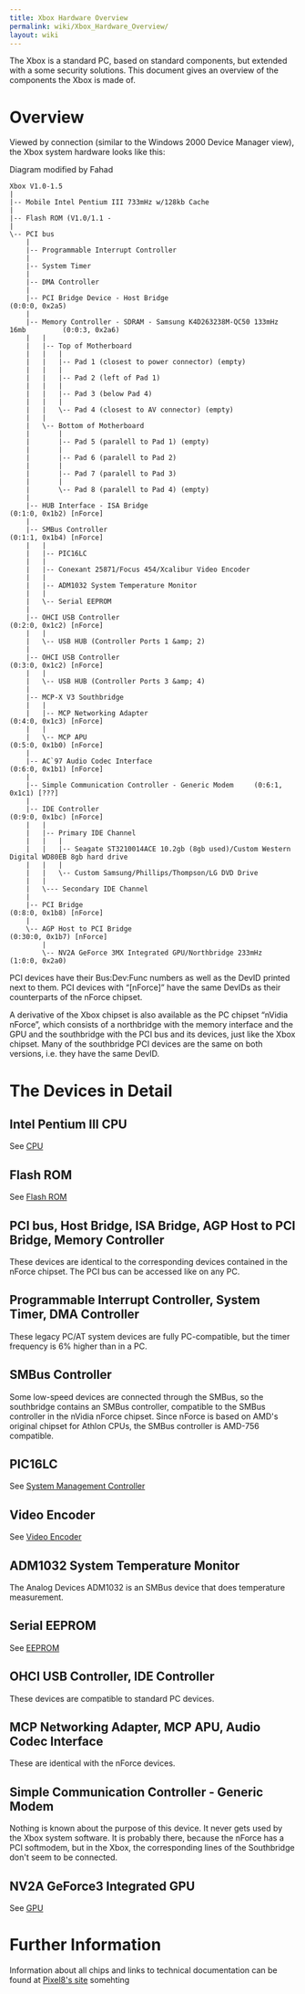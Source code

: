 ```yaml
---
title: Xbox Hardware Overview
permalink: wiki/Xbox_Hardware_Overview/
layout: wiki
---
```


The Xbox is a standard PC, based on standard components, but extended
with a some security solutions. This document gives an overview of the
components the Xbox is made of.

Overview
========

Viewed by connection (similar to the Windows 2000 Device Manager view),
the Xbox system hardware looks like this:

Diagram modified by Fahad

    Xbox V1.0-1.5
    |
    |-- Mobile Intel Pentium III 733mHz w/128kb Cache
    |
    |-- Flash ROM (V1.0/1.1 -
    |
    \-- PCI bus
        |
        |-- Programmable Interrupt Controller
        |
        |-- System Timer
        |
        |-- DMA Controller
        |
        |-- PCI Bridge Device - Host Bridge                                 (0:0:0, 0x2a5)
        |
        |-- Memory Controller - SDRAM - Samsung K4D263238M-QC50 133mHz 16mb         (0:0:3, 0x2a6)
        |   |
        |   |-- Top of Motherboard 
        |   |   |
        |   |   |-- Pad 1 (closest to power connector) (empty)
        |   |   |
        |   |   |-- Pad 2 (left of Pad 1)
        |   |   |
        |   |   |-- Pad 3 (below Pad 4)
        |   |   |
        |   |   \-- Pad 4 (closest to AV connector) (empty)
        |   |
        |   \-- Bottom of Motherboard
        |       |
        |       |-- Pad 5 (paralell to Pad 1) (empty)
        |       |
        |       |-- Pad 6 (paralell to Pad 2)
        |       |
        |       |-- Pad 7 (paralell to Pad 3)
        |       |
        |       \-- Pad 8 (paralell to Pad 4) (empty)
        |
        |-- HUB Interface - ISA Bridge                                  (0:1:0, 0x1b2) [nForce]
        |
        |-- SMBus Controller                                            (0:1:1, 0x1b4) [nForce]
        |   |
        |   |-- PIC16LC
        |   |
        |   |-- Conexant 25871/Focus 454/Xcalibur Video Encoder
        |   |
        |   |-- ADM1032 System Temperature Monitor
        |   |
        |   \-- Serial EEPROM
        |
        |-- OHCI USB Controller                                             (0:2:0, 0x1c2) [nForce]
        |   |
        |   \-- USB HUB (Controller Ports 1 &amp; 2) 
        |
        |-- OHCI USB Controller                                             (0:3:0, 0x1c2) [nForce]
        |   |
        |   \-- USB HUB (Controller Ports 3 &amp; 4)
        |
        |-- MCP-X V3 Southbridge 
        |   |
        |   |-- MCP Networking Adapter                                  (0:4:0, 0x1c3) [nForce]
        |   |
        |   \-- MCP APU                                                 (0:5:0, 0x1b0) [nForce]
        |
        |-- AC`97 Audio Codec Interface                                     (0:6:0, 0x1b1) [nForce]
        |
        |-- Simple Communication Controller - Generic Modem     (0:6:1, 0x1c1) [???]
        |
        |-- IDE Controller                                          (0:9:0, 0x1bc) [nForce]
        |   |
        |   |-- Primary IDE Channel
        |   |   |
        |   |   |-- Seagate ST3210014ACE 10.2gb (8gb used)/Custom Western Digital WD80EB 8gb hard drive
        |   |   |
        |   |   \-- Custom Samsung/Phillips/Thompson/LG DVD Drive
        |   |
        |   \--- Secondary IDE Channel
        |
        |-- PCI Bridge                                              (0:8:0, 0x1b8) [nForce]
        |
        \-- AGP Host to PCI Bridge                                      (0:30:0, 0x1b7) [nForce]
            |
            \-- NV2A GeForce 3MX Integrated GPU/Northbridge 233mHz                  (1:0:0, 0x2a0)

  
PCI devices have their Bus:Dev:Func numbers as well as the DevID printed
next to them. PCI devices with “\[nForce\]” have the same DevIDs as
their counterparts of the nForce chipset.

A derivative of the Xbox chipset is also available as the PC chipset
“nVidia nForce”, which consists of a northbridge with the memory
interface and the GPU and the southbridge with the PCI bus and its
devices, just like the Xbox chipset. Many of the southbridge PCI devices
are the same on both versions, i.e. they have the same DevID.

The Devices in Detail
=====================

Intel Pentium III CPU
---------------------

See [CPU](/wiki/CPU "wikilink")

Flash ROM
---------

See [Flash ROM](/wiki/Flash_ROM "wikilink")

PCI bus, Host Bridge, ISA Bridge, AGP Host to PCI Bridge, Memory Controller
---------------------------------------------------------------------------

These devices are identical to the corresponding devices contained in
the nForce chipset. The PCI bus can be accessed like on any PC.

Programmable Interrupt Controller, System Timer, DMA Controller
---------------------------------------------------------------

These legacy PC/AT system devices are fully PC-compatible, but the timer
frequency is 6% higher than in a PC.

SMBus Controller
----------------

Some low-speed devices are connected through the SMBus, so the
southbridge contains an SMBus controller, compatible to the SMBus
controller in the nVidia nForce chipset. Since nForce is based on AMD's
original chipset for Athlon CPUs, the SMBus controller is AMD-756
compatible.

PIC16LC
-------

See [System Management
Controller](/wiki/System_Management_Controller "wikilink")

Video Encoder
-------------

See [Video Encoder](/wiki/Video_Encoder "wikilink")

ADM1032 System Temperature Monitor
----------------------------------

The Analog Devices ADM1032 is an SMBus device that does temperature
measurement.

Serial EEPROM
-------------

See [EEPROM](/wiki/EEPROM "wikilink")

OHCI USB Controller, IDE Controller
-----------------------------------

These devices are compatible to standard PC devices.

MCP Networking Adapter, MCP APU, Audio Codec Interface
------------------------------------------------------

These are identical with the nForce devices.

Simple Communication Controller - Generic Modem
-----------------------------------------------

Nothing is known about the purpose of this device. It never gets used by
the Xbox system software. It is probably there, because the nForce has a
PCI softmodem, but in the Xbox, the corresponding lines of the
Southbridge don't seem to be connected.

NV2A GeForce3 Integrated GPU
----------------------------

See [GPU](/wiki/GPU "wikilink")

Further Information
===================

Information about all chips and links to technical documentation can be
found at [Pixel8's
site](https://web.archive.org/web/20100617022211/http://www.console-dev.com/xbox.htm)
somehting
